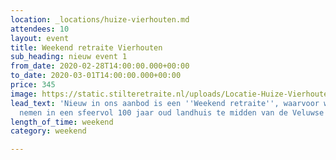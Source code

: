 ```yaml
---
location: _locations/huize-vierhouten.md
attendees: 10
layout: event
title: Weekend retraite Vierhouten
sub_heading: nieuw event 1
from_date: 2020-02-28T14:00:00.000+00:00
to_date: 2020-03-01T14:00:00.000+00:00
price: 345
image: https://static.stilteretraite.nl/uploads/Locatie-Huize-Vierhouten-0.jpg
lead_text: 'Nieuw in ons aanbod is een ''Weekend retraite'', waarvoor we onze intrek
  nemen in een sfeervol 100 jaar oud landhuis te midden van de Veluwse bossen.  '
length_of_time: weekend
category: weekend

---
```

